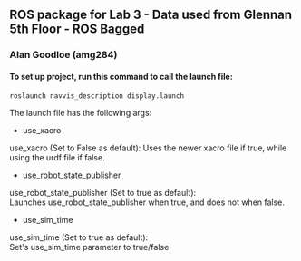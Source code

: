 ## ROS package for Lab 3 - Data used from Glennan 5th Floor - ROS Bagged
### Alan Goodloe (amg284)

#### To set up project, run this command to call the launch file:
`roslaunch navvis_description display.launch`  
  
The launch file has the following args:

- use_xacro

use_xacro (Set to False as default):
Uses the newer xacro file if true, while using the urdf file if false. 
  
- use_robot_state_publisher

use_robot_state_publisher (Set to true as default):  
Launches use_robot_state_publisher when true, and does not when false.

- use_sim_time

use_sim_time (Set to true as default):  
Set's use_sim_time parameter to true/false
  
